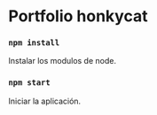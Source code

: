 # Portfolio honkycat

### `npm install`

Instalar los modulos de node.

### `npm start`

Iniciar la aplicación.